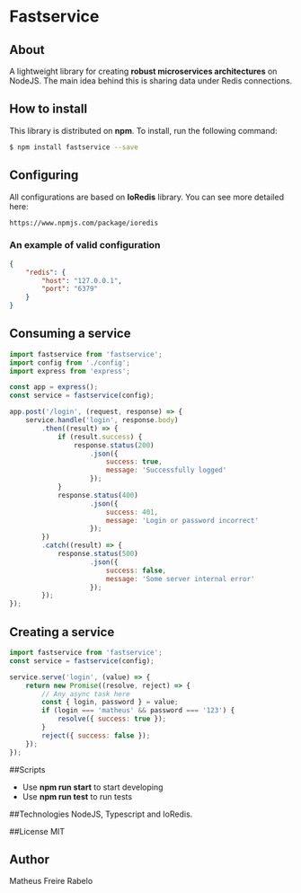 # Fastservice

## About
A lightweight library for creating **robust microservices architectures** on NodeJS.
The main idea behind this is sharing data under Redis connections.

## How to install
This library is distributed on **npm**. To install, run the following command:
```bash
$ npm install fastservice --save
```

## Configuring
All configurations are based on **IoRedis** library. You can see more detailed here:
```
https://www.npmjs.com/package/ioredis
```

### An example of valid configuration

```json 
{
    "redis": {
        "host": "127.0.0.1",
        "port": "6379"
    }
}
```

## Consuming a service

```javascript
import fastservice from 'fastservice';
import config from './config';
import express from 'express';

const app = express();
const service = fastservice(config);

app.post('/login', (request, response) => {
    service.handle('login', response.body)
        .then((result) => {
            if (result.success) {
                response.status(200)
                    .json({ 
                        success: true, 
                        message: 'Successfully logged'
                    });
            }
            response.status(400)
                    .json({
                        success: 401,
                        message: 'Login or password incorrect'
                    });
        })
        .catch((result) => {
            response.status(500)
                    .json({
                        success: false,
                        message: 'Some server internal error'
                    });
        });
});
```

## Creating a service

```javascript
import fastservice from 'fastservice';
const service = fastservice(config);

service.serve('login', (value) => {
    return new Promise((resolve, reject) => {
        // Any async task here
        const { login, password } = value;
        if (login === 'matheus' && password === '123') {
            resolve({ success: true });
        }
        reject({ success: false });
    });
});

```

##Scripts
- Use **npm run start** to start developing
- Use **npm run test** to run tests

##Technologies
NodeJS, Typescript and IoRedis.

##License
MIT

## Author
Matheus Freire Rabelo